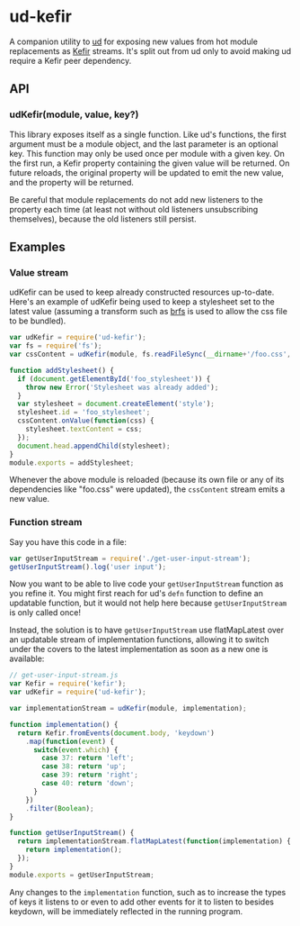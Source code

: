 # ud-kefir

A companion utility to [ud](https://github.com/AgentME/ud) for exposing new
values from hot module replacements as
[Kefir](https://rpominov.github.io/kefir/) streams. It's split out from ud only
to avoid making ud require a Kefir peer dependency.

## API

### udKefir(module, value, key?)

This library exposes itself as a single function. Like ud's functions, the
first argument must be a module object, and the last parameter is an optional
key. This function may only be used once per module with a given key. On the
first run, a Kefir property containing the given value will be returned. On
future reloads, the original property will be updated to emit the new value,
and the property will be returned.

Be careful that module replacements do not add new listeners to the property
each time (at least not without old listeners unsubscribing themselves),
because the old listeners still persist.

## Examples

### Value stream

udKefir can be used to keep already constructed resources up-to-date. Here's
an example of udKefir being used to keep a stylesheet set to the latest value
(assuming a transform such as [brfs](https://github.com/substack/brfs) is used
to allow the css file to be bundled).

```javascript
var udKefir = require('ud-kefir');
var fs = require('fs');
var cssContent = udKefir(module, fs.readFileSync(__dirname+'/foo.css', 'utf8'));

function addStylesheet() {
  if (document.getElementById('foo_stylesheet')) {
    throw new Error('Stylesheet was already added');
  }
  var stylesheet = document.createElement('style');
  stylesheet.id = 'foo_stylesheet';
  cssContent.onValue(function(css) {
    stylesheet.textContent = css;
  });
  document.head.appendChild(stylesheet);
}
module.exports = addStylesheet;
```

Whenever the above module is reloaded (because its own file or any of its
dependencies like "foo.css" were updated), the `cssContent` stream emits a new
value.

### Function stream

Say you have this code in a file:

```javascript
var getUserInputStream = require('./get-user-input-stream');
getUserInputStream().log('user input');
```

Now you want to be able to live code your `getUserInputStream` function as you
refine it. You might first reach for ud's `defn` function to define an
updatable function, but it would not help here because `getUserInputStream` is
only called once!

Instead, the solution is to have `getUserInputStream` use flatMapLatest over an
updatable stream of implementation functions, allowing it to switch under the
covers to the latest implementation as soon as a new one is available:

```javascript
// get-user-input-stream.js
var Kefir = require('kefir');
var udKefir = require('ud-kefir');

var implementationStream = udKefir(module, implementation);

function implementation() {
  return Kefir.fromEvents(document.body, 'keydown')
    .map(function(event) {
      switch(event.which) {
        case 37: return 'left';
        case 38: return 'up';
        case 39: return 'right';
        case 40: return 'down';
      }
    })
    .filter(Boolean);
}

function getUserInputStream() {
  return implementationStream.flatMapLatest(function(implementation) {
    return implementation();
  });
}
module.exports = getUserInputStream;
```

Any changes to the `implementation` function, such as to increase the types of
keys it listens to or even to add other events for it to listen to besides
keydown, will be immediately reflected in the running program.
